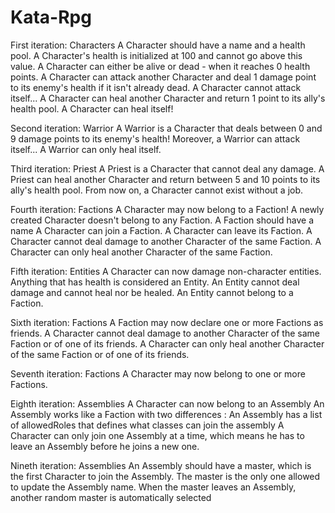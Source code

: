 # Kata-Rpg

First iteration: Characters
A Character should have a name and a health pool.
A Character's health is initialized at 100 and cannot go above this value.
A Character can either be alive or dead - when it reaches 0 health points.
A Character can attack another Character and deal 1 damage point to its enemy's health if it isn't already dead. A Character cannot attack itself...
A Character can heal another Character and return 1 point to its ally's health pool. A Character can heal itself!

Second iteration: Warrior
A Warrior is a Character that deals between 0 and 9 damage points to its enemy's health! Moreover, a Warrior can attack itself...
A Warrior can only heal itself.

Third iteration: Priest
A Priest is a Character that cannot deal any damage.
A Priest can heal another Character and return between 5 and 10 points to its ally's health pool.
From now on, a Character cannot exist without a job.

Fourth iteration: Factions 
A Character may now belong to a Faction!
A newly created Character doesn't belong to any Faction.
A Faction should have a name
A Character can join a Faction.
A Character can leave its Faction.
A Character cannot deal damage to another Character of the same Faction.
A Character can only heal another Character of the same Faction.

Fifth iteration: Entities
A Character can now damage non-character entities.
Anything that has health is considered an Entity.
An Entity cannot deal damage and cannot heal nor be healed.
An Entity cannot belong to a Faction.

Sixth iteration: Factions 
A Faction may now declare one or more Factions as friends.
A Character cannot deal damage to another Character of the same Faction or of one of its friends.
A Character can only heal another Character of the same Faction or of one of its friends.

Seventh iteration: Factions 
A Character may now belong to one or more Factions.

Eighth iteration: Assemblies 
A Character can now belong to an Assembly
An Assembly works like a Faction with two differences :
An Assembly has a list of allowedRoles that defines what classes can join the assembly
A Character can only join one Assembly at a time, which means he has to leave an Assembly before he joins a new one.

Nineth iteration: Assemblies
An Assembly should have a master, which is the first Character to join the Assembly.
The master is the only one allowed to update the Assembly name.
When the master leaves an Assembly, another random master is automatically selected
